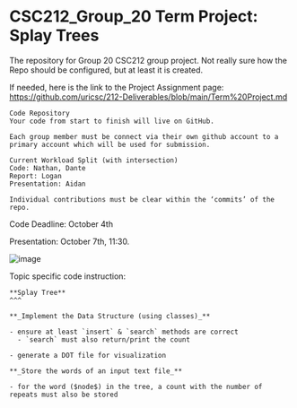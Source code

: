 # CSC212_Group_20 Term Project: Splay Trees
The repository for Group 20 CSC212 group project. Not really sure how the Repo should be configured, but at least it is created.

If needed, here is the link to the Project Assignment page:
https://github.com/uricsc/212-Deliverables/blob/main/Term%20Project.md

```
Code Repository
Your code from start to finish will live on GitHub.

Each group member must be connect via their own github account to a primary account which will be used for submission.

Current Workload Split (with intersection)
Code: Nathan, Dante
Report: Logan
Presentation: Aidan

Individual contributions must be clear within the ‘commits’ of the repo.
```
Code Deadline: October 4th

Presentation: October 7th, 11:30.

![image](https://github.com/dantemartino1998/CSC212_Group_20/assets/78177213/894399a5-22a2-4586-a4b8-ade605cda3c2)


Topic specific code instruction:
```
**Splay Tree**
^^^

**_Implement the Data Structure (using classes)_**

- ensure at least `insert` & `search` methods are correct
  - `search` must also return/print the count

- generate a DOT file for visualization

**_Store the words of an input text file_**

- for the word ($node$) in the tree, a count with the number of repeats must also be stored
```
